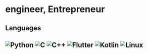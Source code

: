 <h1>
	engineer, Entrepreneur
</h1>

<h2>
	Languages

<h2>
<img alt="Python" src ="https://img.shields.io/badge/Python-3776AB.svg?&style=for-the-badge&logo=Python&logoColor=white"/>
<img alt="C" src="https://img.shields.io/badge/C-A8B9CC.svg?&style=for-the-badge&logo=c&logoColor=white"/>
<img alt="C++" src="https://img.shields.io/badge/C++-00599C.svg?&style=for-the-badge&logo=c%2B%2B&logoColor=white"/>

<img alt="Flutter" src="https://img.shields.io/badge/Flutter-02569B.svg?&style=for-the-badge&logo=flutter&logoColor=white"/>

<img alt="Kotlin" src="https://img.shields.io/badge/Kotlin-FF5722.svg?&style=for-the-badge&logo=kotlin&logoColor=white"/>

<img alt="Linux" src="https://img.shields.io/badge/Linux-FCC624.svg?&style=for-the-badge&logo=linux&logoColor=black"/>
